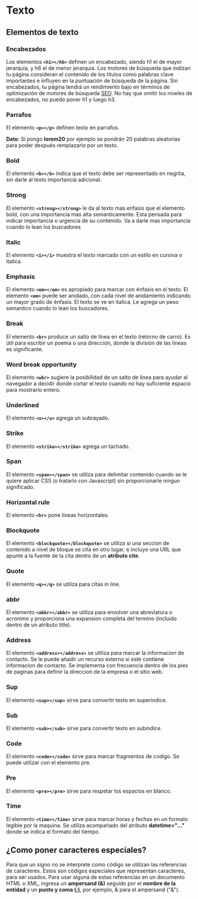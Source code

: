 # Texto

## Elementos de texto

### Encabezados
Los elementos **`<h1></h6>`** definen un encabezado, siendo h1 el de mayor jerarquia, y h6 el de menor jerarquia.
Los motores de búsqueda que indizan tu página consideran el contenido de los títulos como palabras clave importantes e influyen en la puntuación de búsqueda de la página. Sin encabezados, tu página tendrá un rendimiento bajo en términos de optimización de motores de búsqueda [SEO](https://developer.mozilla.org/es/docs/Glossary/SEO). No hay que omitir los niveles de encabezados, no puedo poner h1 y luego h3.

### Parrafos
El elemento **`<p></p>`** definen texto en parrafos.

**Dato**: Si pongo **lorem20** por ejemplo se pondrán 20 palabras aleatorias para poder después remplazarlo por un texto.

### Bold
El elemento **`<b></b>`** indica que el texto debe ser representado en negrita, sin darle al texto importancia adicional.

### Strong
El elemento **`<strong></strong>`** le da al texto mas enfasis que el elemento bold, con una importancia mas alta semanticamente. Esta pensada para indicar importancia o urgencia de su contenido. Va a darle mas importancia cuando lo lean los buscadores

### Italic
El elemento **`<i></i>`** muestra el texto marcado con un estilo en cursiva o italica.

### Emphasis
El elemento **`<em></em>`** es apropiado para marcar con énfasis en el texto. El elemento **`<em>`** puede ser anidado, con cada nivel de anidamiento indicando un mayor grado de énfasis. El texto se ve en italica. Le agrega un peso semantico cuando lo lean los buscadores.

### Break
El elemento **`<br>`** produce un salto de línea en el texto (retorno de carro). Es útil para escribir un poema o una dirección, donde la división de las líneas es significante.

### Word break opportunity
El elemento **`<wbr>`** sugiere la posibilidad de un salto de linea para ayudar al navegador a decidir donde cortar el texto cuando no hay suficiente espacio para mostrarlo entero.

### Underlined
El elemento **`<u></u>`** agrega un subrayado.

### Strike
El elemento **`<strike></strike>`** agrega un tachado.

### Span
El elemento **`<span></span>`** se utiliza para delimitar contenido cuando se le quiere aplicar CSS (o tratarlo con Javascript) sin proporcionarle ningun significado.

### Horizontal rule
El elemento **`<hr>`** pone lineas horizontales.

### Blockquote
El elemento **`<blockquote></blockquote>`** se utiliza si una seccion de contenido a nivel de bloque se cita en otro lugar, e incluye una URL que apunte a la fuente de la cita dentro de un **atributo cite**. 

### Quote
El elemento **`<q></q>`** se utiliza para citas in line.

### abbr
El elemento **`<abbr></abbr>`** se utiliza para envolver una abreviatura o acronimo y proporciona una expansion completa del termino (incluido dentro de un atributo title).

### Address
El elemento **`<address></address>`** se utiliza para marcar la informacion de contacto. Se le puede añadir un recurso externo si este contiene informacion de contacto. Se implementa con frecuencia dentro de los pies de paginas para definir la direccion de la empresa o el sitio web.

### Sup
El elemento **`<sup></sup>`** sirve para convertir texto en superindice.

### Sub
El elemento **`<sub></sub>`** sirve para convertir texto en subindice.

### Code
El elemento **`<code></code>`** sirve para marcar fragmentos de codigo. Se puede utilizar con el elemento pre.

### Pre
El elemento **`<pre></pre>`** sirve para respetar los espacios en blanco.

### Time
El elemento **`<time></time>`** sirve para marcar horas y fechas en un formato legible por la maquina. Se utiliza acompañado del atributo **datetime="..."** donde se indica el formato del tiempo.

## ¿Como poner caracteres especiales?
Para que un signo no se interprete como código se utilizan las referencias de caracteres. Estos son códigos especiales que representan caracteres, para ser usados.
Para usar alguna de estas referencias en un documento HTML o XML, ingresa un **ampersand (&)** seguido por el **nombre de la entidad** y un **punto y coma (;)**, por ejemplo, &amp; para el ampersand ("&").